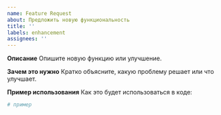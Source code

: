 ```yaml
---
name: Feature Request
about: Предложить новую функциональность
title: ''
labels: enhancement
assignees: ''
---
```


**Описание**
Опишите новую функцию или улучшение.

**Зачем это нужно**
Кратко объясните, какую проблему решает или что улучшает.

**Пример использования**
Как это будет использоваться в коде:

```python
# пример
